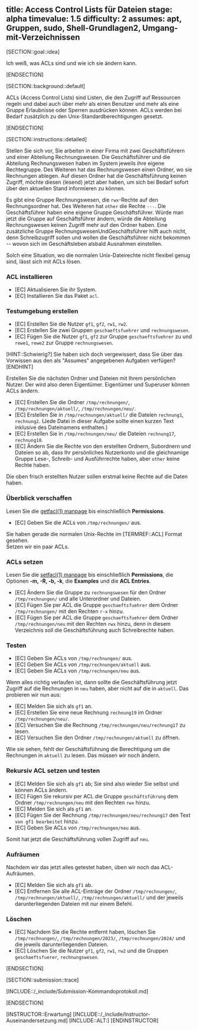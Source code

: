 title: Access Control Lists für Dateien
stage: alpha
timevalue: 1.5
difficulty: 2
assumes: apt, Gruppen, sudo, Shell-Grundlagen2, Umgang-mit-Verzeichnissen
---

[SECTION::goal::idea]

Ich weiß, was ACLs sind und wie ich sie ändern kann.

[ENDSECTION]

[SECTION::background::default]

ACLs (Access Control Lists) sind Listen, die den Zugriff auf Ressourcen regeln
und dabei auch über mehr als einen Benutzer und mehr als eine Gruppe Erlaubnisse oder Sperren
ausdrücken können. 
ACLs werden bei Bedarf zusätzlich zu den Unix-Standardberechtigungen gesetzt.

[ENDSECTION]

[SECTION::instructions::detailed]

Stellen Sie sich vor, Sie arbeiten in einer Firma mit zwei Geschäftsführern und einer Abteilung 
Rechnungswesen. 
Die Geschäftsführer und die Abteilung Rechnungswesen haben im System jeweils ihre 
eigene Rechtegruppe. 
Des Weiteren hat das Rechnungswesen einen Ordner, wo sie Rechnungen ablegen. 
Auf diesen Ordner hat die Geschäftsführung keinen Zugriff, möchte diesen (lesend) jetzt aber haben, 
um sich bei Bedarf sofort über den aktuellen Stand informieren zu können. 

Es gibt eine Gruppe Rechnungswesen, die `rwx`-Rechte auf den Rechnungsordner hat. 
Des Weiteren hat `other` die Rechte `---`. 
Die Geschäftsführer haben eine eigene Gruppe Geschäftsführer. 
Würde man jetzt die Gruppe auf Geschäftsführer ändern, würde die Abteilung Rechnungswesen 
keinen Zugriff mehr auf den Ordner haben.
Eine zusätzliche Gruppe RechnungswesenUndGeschäftsführer hilft auch nicht,
denn Schreibzugriff sollen und wollen die Geschäftsführer nicht bekommen -- wovon sich
im Geschäftsleben alsbald Ausnahmen einstellen.

Solch eine Situation, wo die normalen Unix-Dateirechte nicht flexibel genug sind,
lässt sich mit ACLs lösen.


### ACL installieren

- [EC] Aktualisieren Sie ihr System.
- [EC] Installieren Sie das Paket `acl`.


### Testumgebung erstellen

- [EC] Erstellen Sie die Nutzer `gf1`, `gf2`, `rw1`, `rw2`.
- [EC] Erstellen Sie zwei Gruppen `geschaeftsfuehrer` und `rechnungswesen`.
- [EC] Fügen Sie die Nutzer `gf1`, `gf2` zur Gruppe `geschaeftsfuehrer` zu und 
  `rewe1`, `rewe2` zur Gruppe `rechnungswesen`.

[HINT::Schwierig?]
Sie haben sich doch vergewissert, dass Sie über das Vorwissen aus den
als "Assumes" angegebenen Aufgaben verfügen?
[ENDHINT]

Erstellen Sie die nächsten Ordner und Dateien mit Ihrem persönlichen Nutzer.
Der wird also deren Eigentümer.
Eigentümer und Superuser können ACLs ändern.

- [EC] Erstellen Sie die Ordner `/tmp/rechnungen/`, `/tmp/rechnungen/aktuell/`, `/tmp/rechnungen/neu/`.
- [EC] Erstellen Sie in `/tmp/rechnungen/aktuell/` die Dateien `rechnung1`, `rechnung2`.
  (Jede Datei in dieser Aufgabe sollte einen kurzen Text inklusive des Dateinamens enthalten.)
- [EC] Erstellen Sie in `/tmp/rechnungen/neu/` die Dateien `rechnung17`, `rechnung18`.
- [EC] Ändern Sie die Rechte von den erstellten Ordnern, Subordnern und Dateien so ab, dass Ihr 
    persönliches Nutzerkonto und die gleichnamige Gruppe Lese-, Schreib- und Ausführrechte haben,
    aber `other` keine Rechte haben.

Die oben frisch erstellten Nutzer sollen erstmal keine Rechte auf die Daten haben.


### Überblick verschaffen

Lesen Sie die [getfacl(1) manpage](https://linux.die.net/man/1/getfacl) bis einschließlich 
**Permissions**.

- [EC] Geben Sie die ACLs von `/tmp/rechnungen/` aus.

Sie haben gerade die normalen Unix-Rechte im [TERMREF::ACL] Format gesehen.  
Setzen wir ein paar ACLs.


### ACLs setzen

Lesen Sie die [setfacl(1) manpage](https://linux.die.net/man/1/setfacl) bis einschließlich 
**Permissions**, die Optionen **-m, -R, -b, -k**, die **Examples** und die **ACL Entries**.

- [EC] Ändern Sie die Gruppe zu `rechnungswesen` für den Ordner `/tmp/rechnungen/` und alle 
   Unterordner und Dateien.
- [EC] Fügen Sie per ACL die Gruppe `geschaeftsfuehrer` dem Ordner `/tmp/rechnungen/` 
  mit den Rechten `r-x` hinzu.
- [EC] Fügen Sie per ACL die Gruppe `geschaeftsfuehrer` dem Ordner `/tmp/rechnungen/neu` 
  mit den Rechten `rwx` hinzu,
  denn in diesem Verzeichnis soll die Geschäftsführung auch Schreibrechte haben.


### Testen

- [EC] Geben Sie ACLs von `/tmp/rechnungen/` aus.
- [EC] Geben Sie ACLs von `/tmp/rechnungen/aktuell` aus.
- [EC] Geben Sie ACLs von `/tmp/rechnungen/neu` aus.

Wenn alles richtig verlaufen ist, dann sollte die Geschäftsführung jetzt Zugriff auf die Rechnungen 
in `neu` haben, aber nicht auf die in `aktuell`.
Das probieren wir nun aus:

- [EC] Melden Sie sich als `gf1` an.
- [EC] Erstellen Sie eine neue Rechnung `rechnung19` im Ordner `/tmp/rechnungen/neu/`.
- [EC] Versuchen Sie die Rechnung `/tmp/rechnungen/neu/rechnung17` zu lesen.
- [EC] Versuchen Sie den Ordner `/tmp/rechnungen/aktuell` zu öffnen.

Wie sie sehen, fehlt der Geschäftsführung die Berechtigung um die Rechnungen in `aktuell` zu lesen. 
Das müssen wir noch ändern.


### Rekursiv ACL setzen und testen

- [EC] Melden Sie sich als `gf1` ab; Sie sind also wieder Sie selbst und können ACLs ändern.
- [EC] Fügen Sie rekursiv per ACL die Gruppe `geschäftsführung` dem Ordner `/tmp/rechnungen/neu` 
   mit den Rechten `rwx` hinzu.
- [EC] Melden Sie sich als `gf1` an.
- [EC] Fügen Sie der Rechnung `/tmp/rechnungen/neu/rechnung17` den Text `von gf1 bearbeitet` hinzu.
- [EC] Geben Sie ACLs von `/tmp/rechnungen/neu` aus.

Somit hat jetzt die Geschäftsführung vollen Zugriff auf `neu`.


### Aufräumen

Nachdem wir das jetzt alles getestet haben, üben wir noch das ACL-Aufräumen.

- [EC] Melden Sie sich als `gf1` ab.
- [EC] Entfernen Sie alle ACL-Einträge der Ordner `/tmp/rechnungen/`, `/tmp/rechnungen/aktuell/`, 
   `/tmp/rechnungen/aktuell/` und der jeweils darunterliegenden Dateien mit nur einem Befehl.


### Löschen

- [EC] Nachdem Sie die Rechte entfernt haben, löschen Sie `/tmp/rechnungen/`, `/tmp/rechnungen/2023/`, 
   `/tmp/rechnungen/2024/` und die jeweils darunterliegenden Dateien.
- [EC] Löschen Sie die Nutzer `gf1`, `gf2`, `rw1`, `rw2` und die Gruppen `geschaeftsfuerer`, 
   `rechnungswesen`.

[ENDSECTION]

[SECTION::submission::trace]

[INCLUDE::/_include/Submission-Kommandoprotokoll.md]

[ENDSECTION]

[INSTRUCTOR::Erwartung]
[INCLUDE::/_include/Instructor-Auseinandersetzung.md]
[INCLUDE::ALT:]
[ENDINSTRUCTOR]
